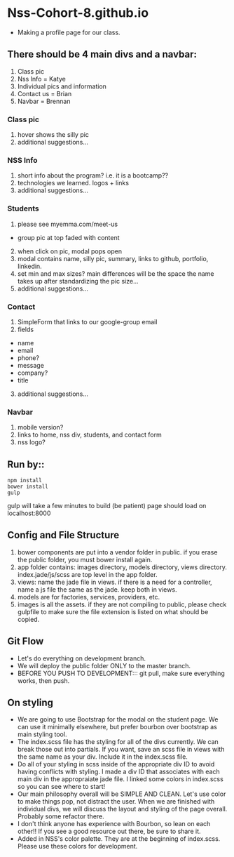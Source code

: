 # Nss-Cohort-8.github.io

* Making a profile page for our class.

## There should be 4 main divs and a navbar:
1. Class pic
2. Nss Info = Katye
3. Individual pics and information
4. Contact us = Brian
5. Navbar = Brennan

### Class pic
1. hover shows the silly pic
2. additional suggestions...

### NSS Info
1. short info about the program? i.e. it is a bootcamp??
2. technologies we learned. logos + links
3. additional suggestions...

### Students
1. please see myemma.com/meet-us
  * group pic at top faded with content
2. when click on pic, modal pops open
3. modal contains name, silly pic, summary, links to github, portfolio, linkedin.
4. set min and max sizes? main differences will be the space the name takes up after standardizing the pic size...
5. additional suggestions...

### Contact
1. SimpleForm that links to our google-group email
2. fields
 * name
 * email
 * phone?
 * message
 * company?
 * title
3. additional suggestions...

### Navbar
1. mobile version?
2. links to home, nss div, students, and contact form
3. nss logo?

## Run by::

```
npm install
bower install
gulp
```

gulp will take a few minutes to build (be patient)
page should load on localhost:8000


## Config and File Structure
1. bower components are put into a vendor folder in public. if you erase the public folder, you must bower install again.
2. app folder contains: images directory, models directory, views directory. index.jade/js/scss are top level in the app folder.
3. views: name the jade file in views. if there is a need for a controller, name a js file the same as the jade. keep both in views.
4. models are for factories, services, providers, etc.
5. images is all the assets. if they are not compiling to public, please check gulpfile to make sure the file extension is listed on what should be copied.

## Git Flow
* Let's do everything on development branch.
* We will deploy the public folder ONLY to the master branch.
* BEFORE YOU PUSH TO DEVELOPMENT::: git pull, make sure everything works, then push.

## On styling
* We are going to use Bootstrap for the modal on the student page. We can use it minimally elsewhere, but prefer bourbon over bootstrap as main styling tool.
* The index.scss file has the styling for all of the divs currently. We can break those out into partials. If you want, save an scss file in views with the same name as your div. Include it in the index.scss file.
* Do all of your styling in scss inside of the appropriate div ID to avoid having conflicts with styling. I made a div ID that associates with each main div in the appropraiate jade file. I linked some colors in index.scss so you can see where to start!
* Our main philosophy overall will be SIMPLE AND CLEAN. Let's use color to make things pop, not distract the user. When we are finished with individual divs, we will discuss the layout and styling of the page overall. Probably some refactor there.
* I don't think anyone has experience with Bourbon, so lean on each other!! If you see a good resource out there, be sure to share it.
* Added in NSS's color palette. They are at the beginning of index.scss. Please use these colors for development.
